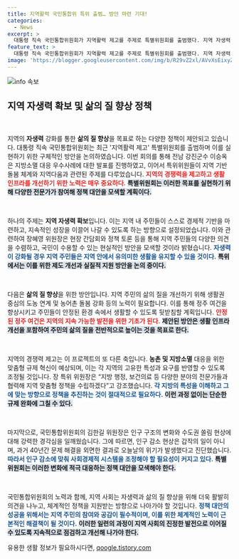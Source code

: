 ```yaml
---
title: 지역활력 국민통합위 특위 출범… 방안 마련 기대!
categories:
  - News
excerpt: >
  대통령 직속 국민통합위원회가 지역활력 제고를 주제로 특별위원회를 출범했다. 지역 자생력 강화, 주민 삶의 질 향상 등 3대 목표 설정, 다양한 의견 수렴을 통해 미래 지향적 대안을 모색할 예정이다. 클릭하여 지역의 밝은 미래를 함께 고민해보세요!
feature_text: >
  대통령 직속 국민통합위원회가 지역활력 제고를 주제로 특별위원회를 출범했다. 지역 자생력 강화, 주민 삶의 질 향상 등 3대 목표 설정, 다양한 의견 수렴을 통해 미래 지향적 대안을 모색할 예정이다. 클릭하여 지역의 밝은 미래를 함께 고민해보세요!
image: 'https://blogger.googleusercontent.com/img/b/R29vZ2xl/AVvXsEixyZcFfHzMRdzZMjFBmAUKJYCLCGyLL1o632UiGVXcaFdKo_bkvkuCioo0uUKlGfBVcT3P84aROyZIXSBEx3Aw5nCQ3pTgDom1WDC4m8eifvWiAmWEEVb4x6G_l8C0QH225ldMjyaFvpxGEBGNO37VmDTDMHGhJPq73UglMfDca1-0aw/s1600/blogspot.png'
---
```


<p><img src="https://blogger.googleusercontent.com/img/b/R29vZ2xl/AVvXsEixyZcFfHzMRdzZMjFBmAUKJYCLCGyLL1o632UiGVXcaFdKo_bkvkuCioo0uUKlGfBVcT3P84aROyZIXSBEx3Aw5nCQ3pTgDom1WDC4m8eifvWiAmWEEVb4x6G_l8C0QH225ldMjyaFvpxGEBGNO37VmDTDMHGhJPq73UglMfDca1-0aw/s1600/blogspot.png" alt="info 속보" /></p>

<h2 data-ke-size="size26">지역 자생력 확보 및 삶의 질 향상 정책</h2>

<p data-ke-size="size16">&nbsp;</p>

<p>지역의 <b>자생력</b> 강화를 통한 <b>삶의 질 향상</b>을 목표로 하는 다양한 정책이 제안되고 있습니다. 대통령 직속 국민통합위원회는 최근 '지역활력 제고' 특별위원회를 출범하며 이를 실현하기 위한 구체적인 방안을 논의하였습니다. 이번 회의를 통해 전남 강진군수 이승옥은 지방소멸 대응 우수사례에 대한 발표를 진행하였고, 이어서 특위위원들이 지역 기반 돌봄 체계와 지역다움과 관련된 주제를 다루었습니다. <b><span style="color: #ee2323;">지역의 경쟁력을 제고하고 생활 인프라를 개선하기 위한 노력은 매우 중요하다.</span></b> <b><span style="background-color: #21538527;">특별위원회는 이러한 목표를 실현하기 위해 다양한 전문가가 참여해 정책 대안을 모색할 계획이다.</span></b> </p>

<p data-ke-size="size16">&nbsp;</p>

<p>하나의 주제는 <b>지역 자생력 확보</b>입니다. 이는 지역 내 주민들이 스스로 경제적 기반을 마련하고, 지속적인 성장을 이끌어 나갈 수 있도록 하는 방향으로 설정되었습니다. 이와 관련하여 장혜영 위원장은 현장 간담회와 정책 토론 등을 통해 지역 주민들의 다양한 의견을 수렴하고, 국민이 수용할 수 있는 현실적인 방안을 모색할 것이라 밝혔습니다. <b><span style="color: #1a5490;">자생력이 강화될 경우 지역 주민들은 지역 안에서 유의미한 생활을 유지할 수 있을 것이다.</span></b> <b><span style="background-color: #21538527;">특위에서는 이를 위한 제도 개선과 실질적 지원 방안을 논의 중이다.</span></b> </p>

<p data-ke-size="size16">&nbsp;</p>

<p>다음은 <b>삶의 질 향상</b>을 위한 방안입니다. 지역 주민의 삶의 질을 개선하기 위해 생활권 중심의 도농 연계 및 농어촌 돌봄 강화 등의 노력이 필요합니다. 이를 통해 정주 여건을 향상시키고 주민들이 안정된 환경 속에서 생활할 수 있도록 뒷받침할 계획입니다. <b><span style="color: #ee2323;">안정된 정주 여건은 지역의 지속 가능한 발전을 위한 기초가 된다.</span></b> <b><span style="background-color: #21538527;">제안된 방안은 생활 인프라 개선을 포함하여 주민의 삶의 질을 전반적으로 높이는 것을 목표로 한다.</span></b></p>

<p data-ke-size="size16">&nbsp;</p>

<p>지역의 경쟁력 제고는 이 프로젝트의 또 다른 축입니다. <b>농촌 및 지방소멸</b> 대응을 위한 맞춤형 규제 혁신이 예상되며, 이는 각 지역의 고유한 특성과 요구를 반영할 수 있도록 조정될 것입니다. 장 특위 위원장은 “지방 행정, 보건의료 등 다양한 분야의 전문가들과 협력해 지역 맞춤형 정책을 수립하겠다”고 강조했습니다. <b><span style="color: #1a5490;">각 지방의 특성을 이해하고 그에 맞는 방향으로 정책을 추진하는 것이 절대적으로 필요하다.</span></b> <b><span style="background-color: #21538527;">이런 과정 없이는 단순한 규제 완화에 그칠 수 있다.</span></b></p>

<p data-ke-size="size16">&nbsp;</p>

<p>마지막으로, 국민통합위원회의 김한길 위원장은 인구 구조의 변화와 수도권 쏠림 현상에 대해 강력한 경각심을 일깨웠습니다. 그에 따르면, 인구 감소 현상은 갑작의 일이 아니며, 과거 40년간 문제 해결을 외면한 결과로 오늘날의 위기가 발생했다고 진단했습니다. <b><span style="color: #1a5490;">따라서 인구 감소에 맞춰 사회경제적 시스템을 조정해야 할 필요성이 커지고 있다.</span></b> <b><span style="background-color: #21538527;">특별위원회는 이러한 변화에 적극 대응하는 정책 대안을 모색해야 한다.</span></b></p>

<p data-ke-size="size16">&nbsp;</p>

<p>국민통합위원회의 노력과 함께, 지역 사회는 자생력과 삶의 질 향상을 위해 더욱 활발히 의견을 나누고, 체계적인 정책을 지원받는 방향으로 나아가야 할 것입니다. <b><span style="color: #1a5490;">정책 대안의 성공을 위해서는 지역 주민의 참여와 공감이 필수적이며, 이를 위한 체계적인 노력이 근본적인 해결책이 될 것이다.</span></b> <b><span style="background-color: #21538527;">이러한 일련의 과정이 지역 사회의 진정한 발전으로 이어질 수 있도록 지속적으로 점검하고 개선해 나가야 한다.</span></b></p>
유용한 생활 정보가 필요하시다면, <a href="https://qoogle.tistory.com" rel="dofollow">qoogle.tistory.com</a>


